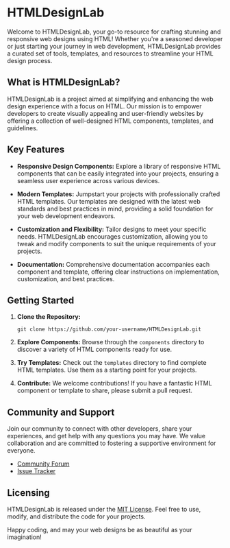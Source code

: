 # HTMLDesignLab

Welcome to HTMLDesignLab, your go-to resource for crafting stunning and responsive web designs using HTML! Whether you're a seasoned developer or just starting your journey in web development, HTMLDesignLab provides a curated set of tools, templates, and resources to streamline your HTML design process.

## What is HTMLDesignLab?

HTMLDesignLab is a project aimed at simplifying and enhancing the web design experience with a focus on HTML. Our mission is to empower developers to create visually appealing and user-friendly websites by offering a collection of well-designed HTML components, templates, and guidelines.

## Key Features

- **Responsive Design Components:** Explore a library of responsive HTML components that can be easily integrated into your projects, ensuring a seamless user experience across various devices.

- **Modern Templates:** Jumpstart your projects with professionally crafted HTML templates. Our templates are designed with the latest web standards and best practices in mind, providing a solid foundation for your web development endeavors.

- **Customization and Flexibility:** Tailor designs to meet your specific needs. HTMLDesignLab encourages customization, allowing you to tweak and modify components to suit the unique requirements of your projects.

- **Documentation:** Comprehensive documentation accompanies each component and template, offering clear instructions on implementation, customization, and best practices.

## Getting Started

1. **Clone the Repository:**
   ```
   git clone https://github.com/your-username/HTMLDesignLab.git
   ```

2. **Explore Components:**
   Browse through the `components` directory to discover a variety of HTML components ready for use.

3. **Try Templates:**
   Check out the `templates` directory to find complete HTML templates. Use them as a starting point for your projects.

4. **Contribute:**
   We welcome contributions! If you have a fantastic HTML component or template to share, please submit a pull request.

## Community and Support

Join our community to connect with other developers, share your experiences, and get help with any questions you may have. We value collaboration and are committed to fostering a supportive environment for everyone.

- [Community Forum](link-to-community-forum)
- [Issue Tracker](link-to-issue-tracker)

## Licensing

HTMLDesignLab is released under the [MIT License](LICENSE.md). Feel free to use, modify, and distribute the code for your projects.

Happy coding, and may your web designs be as beautiful as your imagination!
